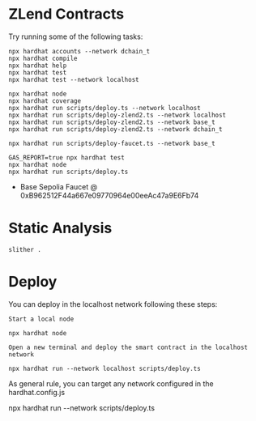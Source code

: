 # ZLend Contracts


Try running some of the following tasks:

```shell
npx hardhat accounts --network dchain_t
npx hardhat compile
npx hardhat help
npx hardhat test
npx hardhat test --network localhost

npx hardhat node
npx hardhat coverage
npx hardhat run scripts/deploy.ts --network localhost
npx hardhat run scripts/deploy-zlend2.ts --network localhost
npx hardhat run scripts/deploy-zlend2.ts --network base_t
npx hardhat run scripts/deploy-zlend2.ts --network dchain_t

npx hardhat run scripts/deploy-faucet.ts --network base_t

GAS_REPORT=true npx hardhat test
npx hardhat node
npx hardhat run scripts/deploy.ts
```

- Base Sepolia Faucet @ 0xB962512F44a667e09770964e00eeAc47a9E6Fb74

# Static Analysis 
```
slither .
```

# Deploy

You can deploy in the localhost network following these steps:

    Start a local node

    npx hardhat node

    Open a new terminal and deploy the smart contract in the localhost network

    npx hardhat run --network localhost scripts/deploy.ts

As general rule, you can target any network configured in the hardhat.config.js

npx hardhat run --network <your-network> scripts/deploy.ts


